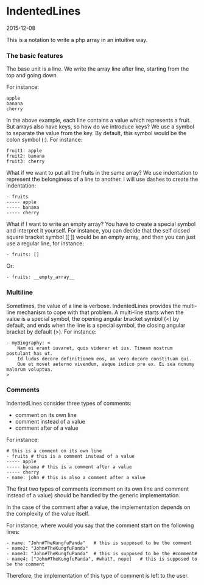 IndentedLines
==================
2015-12-08



This is a notation to write a php array in an intuitive way.




### The basic features

The base unit is a line.
We write the array line after line, starting from the top and going down.

For instance:


```
apple
banana
cherry
```

In the above example, each line contains a value which represents a fruit.
But arrays also have keys, so how do we introduce keys?
We use a symbol to separate the value from the key.
By default, this symbol would be the colon symbol (:).
For instance:

```
fruit1: apple
fruit2: banana
fruit3: cherry
```

What if we want to put all the fruits in the same array?
We use indentation to represent the belonginess of a line to another.
I will use dashes to create the indentation:


```
- fruits
----- apple
----- banana
----- cherry
```

What if I want to write an empty array?
You have to create a special symbol and interpret it yourself.
For instance, you can decide that the self closed square bracket symbol ([ ]) would be an empty array,
and then you can just use a regular line, for instance:

```
- fruits: []
```

Or:

```
- fruits: __empty_array__
```


### Multiline

Sometimes, the value of a line is verbose.
IndentedLines provides the multi-line mechanism to cope with that problem.
A multi-line starts when the value is a special symbol, the opening angular bracket symbol (<) by default,
and ends when the line is a special symbol, the closing angular bracket by default (>).
For instance:

```
- myBiography: <
    Nam ei erant iuvaret, quis viderer et ius. Timeam nostrum postulant has ut. 
    Id ludus decore definitionem eos, an vero decore constituam qui. 
    Quo et movet aeterno vivendum, aeque iudico pro ex. Ei sea nonumy malorum voluptua.
>
```



### Comments

IndentedLines consider three types of comments:

- comment on its own line
- comment instead of a value
- comment after of a value




For instance:

```
# this is a comment on its own line
- fruits # this is a comment instead of a value
----- apple
----- banana # this is a comment after a value
----- cherry  
- name: john # this is also a comment after a value
```


The first two types of comments (comment on its own line and comment instead of a value)
should be handled by the generic implementation.

In the case of the comment after a value, the implementation depends on the complexity of the value
itself. 

For instance, where would you say that the comment start on the following lines:

```
- name: "John#TheKungfuPanda"   # this is supposed to be the comment 
- name2: "John#TheKungfuPanda"    
- name3: "John#TheKungfuPanda"  # this is supposed to be the #comment#  
- name4: ["John#TheKungfuPanda", #what?, nope]   # this is supposed to be the comment 
```

Therefore, the implementation of this type of comment is left to the user.


